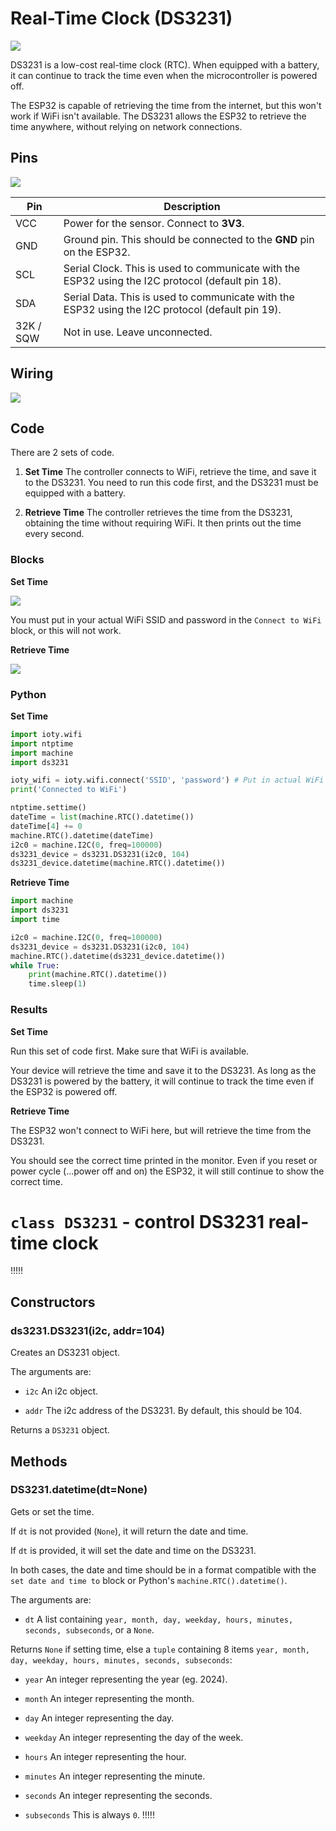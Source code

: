 # Real-Time Clock (DS3231)

![](images/ds3231.webp)

DS3231 is a low-cost real-time clock (RTC).
When equipped with a battery, it can continue to track the time even when the microcontroller is powered off.

The ESP32 is capable of retrieving the time from the internet, but this won't work if WiFi isn't available.
The DS3231 allows the ESP32 to retrieve the time anywhere, without relying on network connections.

## Pins

![](images/ds3231_pinout.webp)

| Pin | Description |
| --- | --- |
| VCC | Power for the sensor. Connect to **3V3**. |
| GND | Ground pin. This should be connected to the **GND** pin on the ESP32. |
| SCL | Serial Clock. This is used to communicate with the ESP32 using the I2C protocol (default pin 18). |
| SDA | Serial Data. This is used to communicate with the ESP32 using the I2C protocol (default pin 19). |
| 32K / SQW | Not in use. Leave unconnected. |

## Wiring

![](images/ds3231_wiring.webp)

## Code

There are 2 sets of code.

1. **Set Time** The controller connects to WiFi, retrieve the time, and save it to the DS3231. You need to run this code first, and the DS3231 must be equipped with a battery.

2. **Retrieve Time** The controller retrieves the time from the DS3231, obtaining the time without requiring WiFi. It then prints out the time every second.

### Blocks

**Set Time**

![](images/ds3231_blocks1.webp)

You must put in your actual WiFi SSID and password in the `Connect to WiFi` block, or this will not work.

**Retrieve Time**

![](images/ds3231_blocks2.webp)

### Python

**Set Time**

```python
import ioty.wifi
import ntptime
import machine
import ds3231

ioty_wifi = ioty.wifi.connect('SSID', 'password') # Put in actual WiFi SSID/Password
print('Connected to WiFi')

ntptime.settime()
dateTime = list(machine.RTC().datetime())
dateTime[4] += 0
machine.RTC().datetime(dateTime)
i2c0 = machine.I2C(0, freq=100000)
ds3231_device = ds3231.DS3231(i2c0, 104)
ds3231_device.datetime(machine.RTC().datetime())
```

**Retrieve Time**

```python
import machine
import ds3231
import time

i2c0 = machine.I2C(0, freq=100000)
ds3231_device = ds3231.DS3231(i2c0, 104)
machine.RTC().datetime(ds3231_device.datetime())
while True:
    print(machine.RTC().datetime())
    time.sleep(1)
```

### Results

**Set Time**

Run this set of code first.
Make sure that WiFi is available.

Your device will retrieve the time and save it to the DS3231.
As long as the DS3231 is powered by the battery, it will continue to track the time even if the ESP32 is powered off.

**Retrieve Time**

The ESP32 won't connect to WiFi here, but will retrieve the time from the DS3231.

You should see the correct time printed in the monitor.
Even if you reset or power cycle (...power off and on) the ESP32, it will still continue to show the correct time.

# `class DS3231` - control DS3231 real-time clock

!!!!!
## Constructors

### ds3231.DS3231(i2c, addr=104)

Creates an DS3231 object.

The arguments are:

* `i2c` An i2c object.

* `addr` The i2c address of the DS3231. By default, this should be 104.

Returns a `DS3231` object.

## Methods

### DS3231.datetime(dt=None)

Gets or set the time.

If `dt` is not provided (`None`), it will return the date and time.

If `dt` is provided, it will set the date and time on the DS3231.

In both cases, the date and time should be in a format compatible with the `set date and time to` block or Python's `machine.RTC().datetime()`.

The arguments are:

* `dt` A list containing `year, month, day, weekday, hours, minutes, seconds, subseconds`, or a `None`.

Returns `None` if setting time, else a `tuple` containing 8 items `year, month, day, weekday, hours, minutes, seconds, subseconds`:

* `year` An integer representing the year (eg. 2024).

* `month` An integer representing the month.

* `day` An integer representing the day.

* `weekday` An integer representing the day of the week.

* `hours` An integer representing the hour.

* `minutes` An integer representing the minute.

* `seconds` An integer representing the seconds.

* `subseconds` This is always `0`.
!!!!!